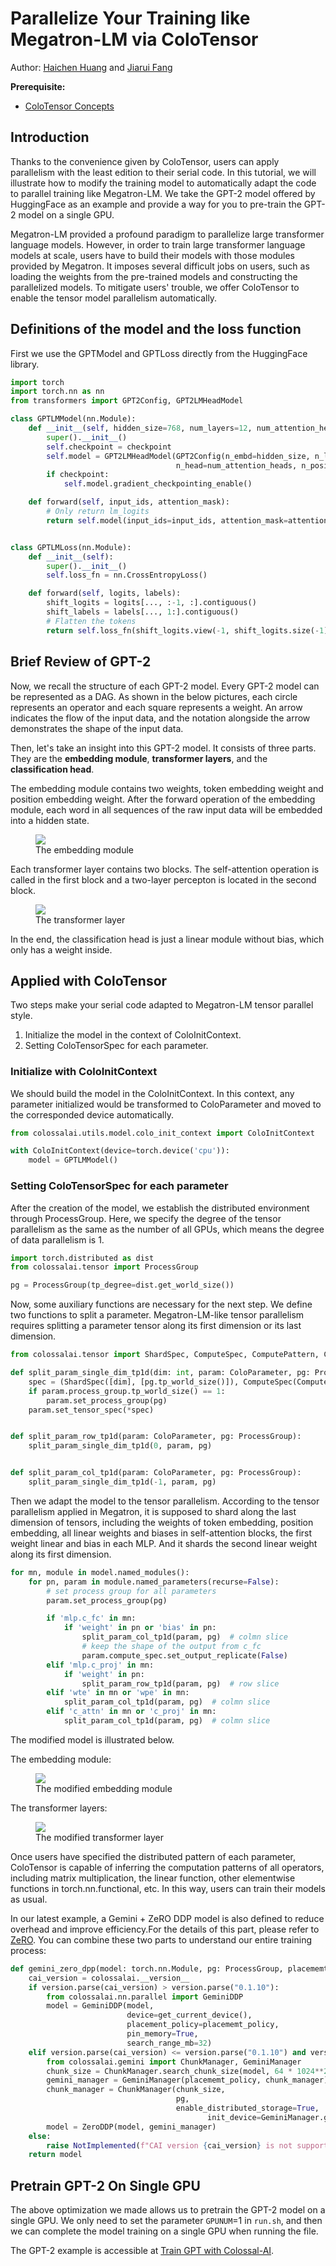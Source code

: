 # Parallelize Your Training like Megatron-LM via ColoTensor

Author: [Haichen Huang](https://github.com/1SAA) and [Jiarui Fang](https://github.com/feifeibear)

**Prerequisite:**
- [ColoTensor Concepts](../basics/colotensor_concept.md)

## Introduction

Thanks to the convenience given by ColoTensor, users can apply parallelism with the least edition to their serial code. 
In this tutorial, we will illustrate how to modify the training model to automatically adapt the code to parallel training like Megatron-LM. 
We take the GPT-2 model offered by HuggingFace as an example and provide a way for you to pre-train the GPT-2 model on a single GPU.

Megatron-LM provided a profound paradigm to parallelize large transformer language models. 
However, in order to train large transformer language models at scale, users have to build their models with those modules provided by Megatron. 
It imposes several difficult jobs on users, such as loading the weights from the pre-trained models and constructing the parallelized models. 
To mitigate users' trouble, we offer ColoTensor to enable the tensor model parallelism automatically. 

## Definitions of the model and the loss function

First we use the GPTModel and GPTLoss directly from the HuggingFace library.

```python
import torch
import torch.nn as nn
from transformers import GPT2Config, GPT2LMHeadModel

class GPTLMModel(nn.Module):
    def __init__(self, hidden_size=768, num_layers=12, num_attention_heads=12, max_seq_len=1024, vocab_size=50257, checkpoint=False):
        super().__init__()
        self.checkpoint = checkpoint
        self.model = GPT2LMHeadModel(GPT2Config(n_embd=hidden_size, n_layer=num_layers,
                                     n_head=num_attention_heads, n_positions=max_seq_len, n_ctx=max_seq_len, vocab_size=vocab_size))
        if checkpoint:
            self.model.gradient_checkpointing_enable()

    def forward(self, input_ids, attention_mask):
        # Only return lm_logits
        return self.model(input_ids=input_ids, attention_mask=attention_mask, use_cache=not self.checkpoint)[0]


class GPTLMLoss(nn.Module):
    def __init__(self):
        super().__init__()
        self.loss_fn = nn.CrossEntropyLoss()

    def forward(self, logits, labels):
        shift_logits = logits[..., :-1, :].contiguous()
        shift_labels = labels[..., 1:].contiguous()
        # Flatten the tokens
        return self.loss_fn(shift_logits.view(-1, shift_logits.size(-1)), shift_labels.view(-1))
```

## Brief Review of GPT-2

Now, we recall the structure of each GPT-2 model. 
Every GPT-2 model can be represented as a DAG. 
As shown in the below pictures, each circle represents an operator and each square represents a weight. 
An arrow indicates the flow of the input data, and the notation alongside the arrow demonstrates the shape of the input data.

Then, let's take an insight into this GPT-2 model. It consists of three parts. 
They are the **embedding module**, **transformer layers**, and the **classification head**. 

The embedding module contains two weights, token embedding weight and position embedding weight. 
After the forward operation of the embedding module, each word in all sequences of the raw input data will be embedded into a hidden state.

<figure style={{textAlign: "center"}}>
<img src="https://s2.loli.net/2022/08/17/omfkIEN6ui5jcL3.png"/>
<figcaption>The embedding module</figcaption>
</figure>

Each transformer layer contains two blocks. The self-attention operation is called in the first block and a two-layer percepton is located in the second block. 

<figure style={{textAlign: "center"}}>
<img src="https://s2.loli.net/2022/08/17/LAVzDlpRcj4dYeb.png"/>
<figcaption>The transformer layer</figcaption>
</figure>

In the end, the classification head is just a linear module without bias, which only has a weight inside. 

## Applied with ColoTensor

Two steps make your serial code adapted to Megatron-LM tensor parallel style. 
1. Initialize the model in the context of ColoInitContext. 
2. Setting ColoTensorSpec for each parameter.

### Initialize with ColoInitContext

We should build the model in the ColoInitContext. 
In this context, any parameter initialized would be transformed to ColoParameter and moved to the corresponded device automatically.

```python
from colossalai.utils.model.colo_init_context import ColoInitContext

with ColoInitContext(device=torch.device('cpu')):
    model = GPTLMModel()
```

### Setting ColoTensorSpec for each parameter

After the creation of the model, we establish the distributed environment through ProcessGroup. 
Here, we specify the degree of the tensor parallelism as the same as the number of all GPUs, which means the degree of data parallelism is 1.

```python
import torch.distributed as dist
from colossalai.tensor import ProcessGroup

pg = ProcessGroup(tp_degree=dist.get_world_size())
```

Now, some auxiliary functions are necessary for the next step. We define two functions to split a parameter. 
Megatron-LM-like tensor parallelism requires splitting a parameter tensor along its first dimension or its last dimension.

```python
from colossalai.tensor import ShardSpec, ComputeSpec, ComputePattern, ColoParameter, ProcessGroup

def split_param_single_dim_tp1d(dim: int, param: ColoParameter, pg: ProcessGroup):
    spec = (ShardSpec([dim], [pg.tp_world_size()]), ComputeSpec(ComputePattern.TP1D))
    if param.process_group.tp_world_size() == 1:
        param.set_process_group(pg)
    param.set_tensor_spec(*spec)


def split_param_row_tp1d(param: ColoParameter, pg: ProcessGroup):
    split_param_single_dim_tp1d(0, param, pg)


def split_param_col_tp1d(param: ColoParameter, pg: ProcessGroup):
    split_param_single_dim_tp1d(-1, param, pg)
```

Then we adapt the model to the tensor parallelism. 
According to the tensor parallelism applied in Megatron, it is supposed to shard along the last dimension of tensors, including the weights of token embedding, position embedding, all linear weights and biases in self-attention blocks, the first weight linear and bias in each MLP. 
And it shards the second linear weight along its first dimension.

```python
for mn, module in model.named_modules():
    for pn, param in module.named_parameters(recurse=False):
        # set process group for all parameters
        param.set_process_group(pg)

        if 'mlp.c_fc' in mn:
            if 'weight' in pn or 'bias' in pn:
                split_param_col_tp1d(param, pg)  # colmn slice 
                # keep the shape of the output from c_fc
                param.compute_spec.set_output_replicate(False) 
        elif 'mlp.c_proj' in mn:
            if 'weight' in pn:
                split_param_row_tp1d(param, pg)  # row slice
        elif 'wte' in mn or 'wpe' in mn:
            split_param_col_tp1d(param, pg)  # colmn slice
        elif 'c_attn' in mn or 'c_proj' in mn:
            split_param_col_tp1d(param, pg)  # colmn slice
```

The modified model is illustrated below.

The embedding module:

<figure style={{textAlign: "center"}}>
<img src="https://s2.loli.net/2022/08/17/Yu2xzXEabHV7pwe.png"/>
<figcaption>The modified embedding module</figcaption>
</figure>

The transformer layers:

<figure style={{textAlign: "center"}}>
<img src="https://s2.loli.net/2022/08/17/4HWsA2xz51IhPFO.png"/>
<figcaption>The modified transformer layer</figcaption>
</figure>

Once users have specified the distributed pattern of each parameter, ColoTensor is capable of inferring the computation patterns of all operators, including matrix multiplication, the linear function, other elementwise functions in torch.nn.functional, etc. 
In this way, users can train their models as usual. 

In our latest example, a Gemini + ZeRO DDP model is also defined to reduce overhead and improve efficiency.For the details of this part, please refer to [ZeRO](../features/zero_with_chunk.md). You can combine these two parts to understand our entire training process:

```python
def gemini_zero_dpp(model: torch.nn.Module, pg: ProcessGroup, placememt_policy: str = "auto"):
    cai_version = colossalai.__version__
    if version.parse(cai_version) > version.parse("0.1.10"):
        from colossalai.nn.parallel import GeminiDDP
        model = GeminiDDP(model,
                          device=get_current_device(),
                          placement_policy=placememt_policy,
                          pin_memory=True,
                          search_range_mb=32)
    elif version.parse(cai_version) <= version.parse("0.1.10") and version.parse(cai_version) >= version.parse("0.1.9"):
        from colossalai.gemini import ChunkManager, GeminiManager
        chunk_size = ChunkManager.search_chunk_size(model, 64 * 1024**2, 32)
        gemini_manager = GeminiManager(placememt_policy, chunk_manager)
        chunk_manager = ChunkManager(chunk_size,
                                     pg,
                                     enable_distributed_storage=True,
                                 			init_device=GeminiManager.get_default_device(placememt_policy))
        model = ZeroDDP(model, gemini_manager)
    else:
        raise NotImplemented(f"CAI version {cai_version} is not supported")
    return model
```

## Pretrain GPT-2 On Single GPU

The above optimization we made allows us to pretrain the GPT-2 model on a single GPU. We only need to set the parameter `GPUNUM`=1 in `run.sh`, and then we can complete the model training on a single GPU when running the file.

The GPT-2 example is accessible at [Train GPT with Colossal-AI](https://github.com/hpcaitech/ColossalAI/tree/main/examples/language/gpt).